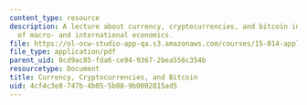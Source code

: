 ```yaml
---
content_type: resource
description: A lecture about currency, cryptocurrencies, and bitcoin in the context
  of macro- and international economics.
file: https://ol-ocw-studio-app-qa.s3.amazonaws.com/courses/15-014-applied-macro-and-international-economics-ii-spring-2016/4cf4c3e8747b4b055b089b0002815ad5_MIT15_014S16_L16Bitcoin.pdf
file_type: application/pdf
parent_uid: 8cd9ac85-fda6-ce94-9367-2bea556c354b
resourcetype: Document
title: Currency, Cryptocurrencies, and Bitcoin
uid: 4cf4c3e8-747b-4b05-5b08-9b0002815ad5
---
```

